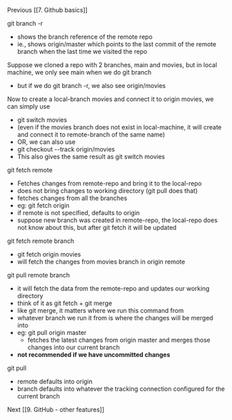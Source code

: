 Previous [[7. Github basics]]

git branch -r
- shows the branch reference of the remote repo
- ie., shows origin/master which points to the last commit of the remote branch when the last time we visited the repo

Suppose we cloned a repo with 2 branches, main and movies, but in local machine, we only see main when we do git branch
- but if we do git branch -r, we also see origin/movies

Now to create a local-branch movies and connect it to origin movies, we can simply use
- git switch movies 
- (even if the movies branch does not exist in local-machine, it will create and connect it to remote-branch of the same name)
- OR, we can also use
- git checkout --track origin/movies
- This also gives the same result as git switch movies

git fetch remote
- Fetches changes from remote-repo and bring it to the local-repo
- does not bring changes to working directory (git pull does that)
- fetches changes from all the branches
- eg: git fetch origin
- if remote is not specified, defaults to origin
- suppose new branch was created in remote-repo, the local-repo does not know about this, but after git fetch it will be updated

git fetch remote branch
- git fetch origin movies
- will fetch the changes from movies branch in origin remote

git pull remote branch
- it will fetch the data from the remote-repo and updates our working directory
- think of it as git fetch + git merge
- like git merge, it matters where we run this command from
- whatever branch we run it from is where the changes will be merged into
- eg: git pull origin master
	- fetches the latest changes from origin master and merges those changes into our current branch
- **not recommended if we have uncommitted changes**

git pull
- remote defaults into origin
- branch defaults into whatever the tracking connection configured for the current branch

Next [[9. GitHub - other features]]
